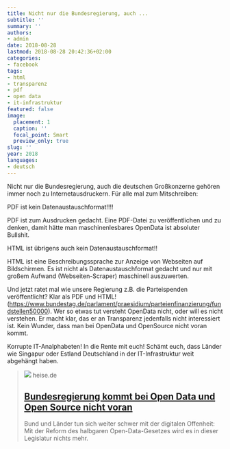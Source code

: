 ```yaml
---
title: Nicht nur die Bundesregierung, auch ...
subtitle: ''
summary: ''
authors:
- admin
date: 2018-08-28
lastmod: 2018-08-28 20:42:36+02:00
categories:
- facebook
tags:
- html
- transparenz
- pdf
- open data
- it-infrastruktur
featured: false
image:
  placement: 1
  caption: ''
  focal_point: Smart
  preview_only: true
slug: ''
year: 2018
languages:
- deutsch
---
```


Nicht nur die Bundesregierung, auch die deutschen Großkonzerne gehören immer noch zu Internetausdruckern. Für alle mal zum Mitschreiben:

PDF ist kein Datenaustauschformat!!!!

PDF ist zum Ausdrucken gedacht. Eine PDF-Datei zu veröffentlichen und zu denken, damit hätte man maschinenlesbares OpenData ist absoluter Bullshit.

HTML ist übrigens auch kein Datenaustauschformat!!

HTML ist eine Beschreibungssprache zur Anzeige von Webseiten auf Bildschirmen. Es ist nicht als Datenaustauschformat gedacht und nur mit großem Aufwand (Webseiten-Scraper) maschinell auszuwerten.

Und jetzt ratet mal wie unsere Regierung z.B. die Parteispenden veröffentlicht? Klar als PDF und HTML! (https://www.bundestag.de/parlament/praesidium/parteienfinanzierung/fundstellen50000). Wer so etwas tut versteht OpenData nicht, oder will es nicht verstehen. Er macht klar, das er an Transparenz jedenfalls nicht interessiert ist. 
Kein Wunder, dass man bei OpenData und OpenSource nicht voran kommt. 

Korrupte IT-Analphabeten! In die Rente mit euch! Schämt euch, dass Länder wie Singapur oder Estland Deutschland in der IT-Infrastruktur weit abgehängt haben.
> [![](https://heise.cloudimg.io/bound/1200x1200/q85.png-lossy-85.webp-lossy-85.foil1/_www-heise-de_/imgs/18/2/4/8/8/7/5/1/Aufmacher1-4448a1a846b9022c.jpeg)](https://www.heise.de/newsticker/meldung/Bundesregierung-kommt-bei-Open-Data-und-Open-Source-nicht-voran-4145803.html)
> heise.de
> ## [Bundesregierung kommt bei Open Data und Open Source nicht voran](https://www.heise.de/newsticker/meldung/Bundesregierung-kommt-bei-Open-Data-und-Open-Source-nicht-voran-4145803.html)
>
>Bund und Länder tun sich weiter schwer mit der digitalen Offenheit: Mit der Reform des halbgaren Open-Data-Gesetzes wird es in dieser Legislatur nichts mehr.